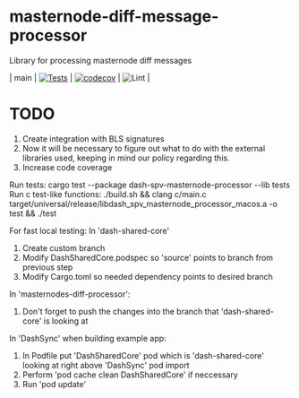 # masternode-diff-message-processor

Library for processing masternode diff messages

| main | [![Tests](https://github.com/dashpay/masternode-diff-processor/workflows/Tests/badge.svg?branch=main)](https://github.com/dashpay/masternode-diff-processor/actions) | [![codecov](https://codecov.io/gh/dashpay/masternode-diff-processor/branch/main/graph/badge.svg)](https://codecov.io/gh/dashpay/masternode-diff-processor) | ![Lint](https://github.com/dashpay/masternode-diff-processor/workflows/Lint/badge.svg) |
# TODO
1. Create integration with BLS signatures
2. Now it will be necessary to figure out what to do with the external libraries used, keeping in mind our policy regarding this.
3. Increase code coverage

Run tests: 
cargo test --package dash-spv-masternode-processor --lib tests
Run c test-like functions:
./build.sh && clang c/main.c target/universal/release/libdash_spv_masternode_processor_macos.a -o test && ./test

For fast local testing:
In 'dash-shared-core'
1) Create custom branch
2) Modify DashSharedCore.podspec so 'source' points to branch from previous step
3) Modify Cargo.toml so needed dependency points to desired branch

In 'masternodes-diff-processor':
1) Don't forget to push the changes into the branch that 'dash-shared-core' is looking at

In 'DashSync' when building example app:
1) In Podfile put 'DashSharedCore' pod which is 'dash-shared-core' looking at right above 'DashSync' pod import
2) Perform 'pod cache clean DashSharedCore' if neccessary 
3) Run 'pod update'


